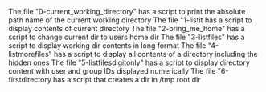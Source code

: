 The file "0-current_working_directory" has a script to print the absolute path name of the current working directory
The file "1-listit has a script to display contents of current directory
The file "2-bring_me_home" has a script to change current dir to users home dir
The file "3-listfiles" has a script to display working dir contents in long format
The file "4-listmorefiles" has a script to display all contents of a directory including the hidden ones
The file "5-listfilesdigitonly" has a script to display directory content with user and group IDs displayed numerically
The file "6-firstdirectory has a script that creates a dir in /tmp root dir
